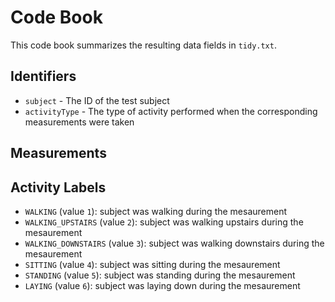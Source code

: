 # Code Book

This code book summarizes the resulting data fields in `tidy.txt`.

## Identifiers

* `subject` - The ID of the test subject
* `activityType` - The type of activity performed when the corresponding measurements were taken

## Measurements


## Activity Labels

* `WALKING` (value `1`): subject was walking during the mesaurement
* `WALKING_UPSTAIRS` (value `2`): subject was walking upstairs during the  mesaurement
* `WALKING_DOWNSTAIRS` (value `3`): subject was walking downstairs during the  mesaurement
* `SITTING` (value `4`): subject was sitting during the  mesaurement
* `STANDING` (value `5`): subject was standing during the  mesaurement
* `LAYING` (value `6`): subject was laying down during the  mesaurement
